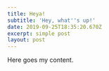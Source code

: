 ```yaml
---
title: Heya!
subtitle: 'Hey, what''s up!'
date: 2019-09-25T18:35:20.670Z
excerpt: simple post
layout: post
---
```

Here goes my content.
